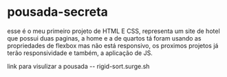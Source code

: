 # pousada-secreta
esse é o meu primeiro projeto de HTML E CSS, representa um site de hotel que possui duas paginas, a home 
e a de quartos tá foram usando as propriedades de flexbox mas não está responsivo, os proximos projetos já 
terão responsividade e também, a aplicação de JS. 

link para visulizar a pousada -- rigid-sort.surge.sh
